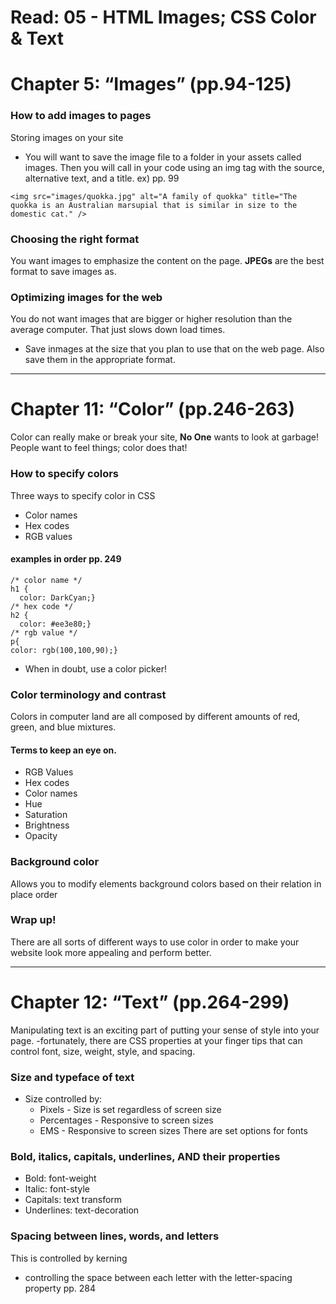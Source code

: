 # Read: 05 - HTML Images; CSS Color & Text

# Chapter 5: “Images” (pp.94-125)
### How to add images to pages
Storing images on your site
- You will want to save the image file to a folder in your assets called images. Then you will call in your code using an img tag with the source, alternative text, and a title. ex) pp. 99
```
<img src="images/quokka.jpg" alt="A family of quokka" title="The quokka is an Australian marsupial that is similar in size to the domestic cat." />
```
### Choosing the right format
You want images to emphasize the content on the page. 
**JPEGs** are the best format to save images as. 

### Optimizing images for the web
You do not want images that are bigger or higher resolution than the average computer. That just slows down load times.
- Save inmages at the size that you plan to use that on the web page. Also save them in the appropriate format. 





******************
# Chapter 11: “Color” (pp.246-263)
Color can really make or break your site, **No One** wants to look at garbage! People want to feel things; color does that!

### How to specify colors
Three ways to specify color in CSS
- Color names
- Hex codes
- RGB values
#### examples in order pp. 249
```
/* color name */
h1 {
  color: DarkCyan;}
/* hex code */
h2 {
  color: #ee3e80;}
/* rgb value */
p{
color: rgb(100,100,90);}
```
- When in doubt, use a color picker!

### Color terminology and contrast 
Colors in computer land are all composed by different amounts of red, green, and blue mixtures. 
#### Terms to keep an eye on. 
- RGB Values
- Hex codes
- Color names
- Hue 
- Saturation
- Brightness
- Opacity

### Background color
Allows you to modify elements background colors based on their relation in place order

### Wrap up!
There are all sorts of different ways to use color in order to make your website look more appealing and perform better. 

*******************
# Chapter 12: “Text” (pp.264-299)
Manipulating text is an exciting part of putting your sense of style into your page. 
-fortunately, there are CSS properties at your finger tips that can control font, size, weight, style, and spacing.
### Size and typeface of text
- Size controlled by:
  - Pixels - Size is set regardless of screen size
  - Percentages - Responsive to screen sizes
  - EMS - Responsive to screen sizes
There are set options for fonts

### Bold, italics, capitals, underlines, AND their properties
- Bold: font-weight
- Italic: font-style
- Capitals: text transform 
- Underlines: text-decoration 
### Spacing between lines, words, and letters
This is controlled by kerning
- controlling the space between each letter with the letter-spacing property pp. 284
